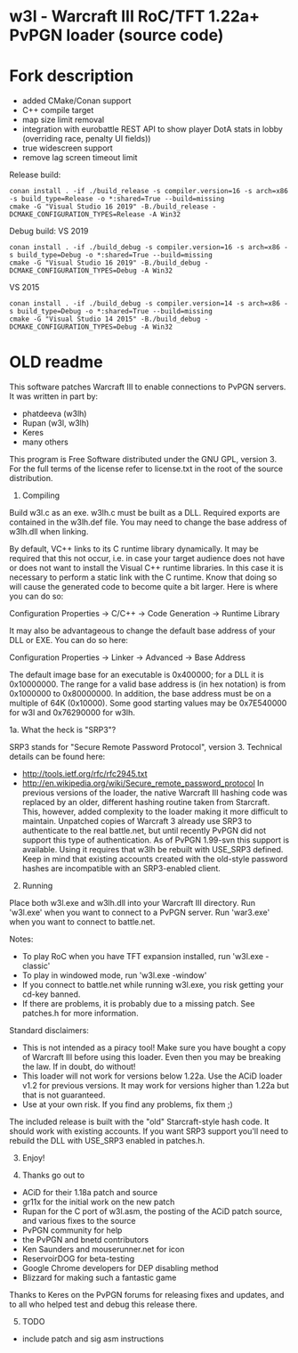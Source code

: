 # w3l - Warcraft III RoC/TFT 1.22a+ PvPGN loader (source code)

# Fork description
- added CMake/Conan support
- C++ compile target
- map size limit removal
- integration with eurobattle REST API to show player DotA stats in lobby (overriding race, penalty UI fields))
- true widescreen support
- remove lag screen timeout limit

Release build:
```
conan install . -if ./build_release -s compiler.version=16 -s arch=x86 -s build_type=Release -o *:shared=True --build=missing
cmake -G "Visual Studio 16 2019" -B./build_release -DCMAKE_CONFIGURATION_TYPES=Release -A Win32
```
Debug build:
VS 2019
```
conan install . -if ./build_debug -s compiler.version=16 -s arch=x86 -s build_type=Debug -o *:shared=True --build=missing
cmake -G "Visual Studio 16 2019" -B./build_debug -DCMAKE_CONFIGURATION_TYPES=Debug -A Win32
```
VS 2015
```
conan install . -if ./build_debug -s compiler.version=14 -s arch=x86 -s build_type=Debug -o *:shared=True --build=missing
cmake -G "Visual Studio 14 2015" -B./build_debug -DCMAKE_CONFIGURATION_TYPES=Debug -A Win32
```

# OLD readme
This software patches Warcraft III to enable connections to PvPGN servers.  It was written in part by:
  * phatdeeva (w3lh)
  * Rupan (w3l, w3lh)
  * Keres
  * many others

This program is Free Software distributed under the GNU GPL, version 3.  For the full terms of the license refer to license.txt in the root of the source distribution.

1. Compiling

Build w3l.c as an exe. w3lh.c must be built as a DLL. Required exports are contained in the w3lh.def file. You may need to change the base address of w3lh.dll when linking.

By default, VC++ links to its C runtime library dynamically.  It may be required that this not occur, i.e. in case your target audience does not have or does not want to install the Visual C++ runtime libraries.  In this case it is necessary to perform a static link with the C runtime.  Know that doing so will cause the generated code to become quite a bit larger.  Here is where you can do so:

Configuration Properties
 -> C/C++
     -> Code Generation
         -> Runtime Library

It may also be advantageous to change the default base address of your DLL or EXE.  You can do so here:

Configuration Properties
 -> Linker
     -> Advanced
         -> Base Address

The default image base for an executable is 0x400000; for a DLL it is 0x10000000.  The range for a valid base address is (in hex notation) is from 0x1000000 to 0x80000000.  In addition, the base address must be on a multiple of 64K (0x10000).  Some good starting values may be 0x7E540000 for w3l and 0x76290000 for w3lh.

1a. What the heck is "SRP3"?

SRP3 stands for "Secure Remote Password Protocol", version 3.  Technical details can be found here:
  * http://tools.ietf.org/rfc/rfc2945.txt
  * http://en.wikipedia.org/wiki/Secure_remote_password_protocol
In previous versions of the loader, the native Warcraft III hashing code was replaced by an older, different hashing routine taken from Starcraft.  This, however, added complexity to the loader making it more difficult to maintain.  Unpatched copies of Warcraft 3 already use SRP3 to authenticate to the real battle.net, but until recently PvPGN did not support this type of authentication.  As of PvPGN 1.99-svn this support is available.  Using it requires that w3lh be rebuilt with USE_SRP3 defined.  Keep in mind that existing accounts created with the old-style password hashes are incompatible with an SRP3-enabled client.

2. Running

Place both w3l.exe and w3lh.dll into your Warcraft III directory.
Run 'w3l.exe' when you want to connect to a PvPGN server.
Run 'war3.exe' when you want to connect to battle.net.

Notes:
  * To play RoC when you have TFT expansion installed, run 'w3l.exe -classic'
  * To play in windowed mode, run 'w3l.exe -window'
  * If you connect to battle.net while running w3l.exe, you risk getting your cd-key banned.
  * If there are problems, it is probably due to a missing patch. See patches.h for more information.

Standard disclaimers:
  * This is not intended as a piracy tool! Make sure you have bought a copy of Warcraft III before using this loader. Even then you may be breaking the law. If in doubt, do without!
  * This loader will not work for versions below 1.22a. Use the ACiD loader v1.2 for previous versions. It may work for versions higher than 1.22a but that is not guaranteed.
  * Use at your own risk. If you find any problems, fix them ;)

The included release is built with the "old" Starcraft-style hash code.  It should work with existing accounts.  If you want SRP3 support you'll need to rebuild the DLL with USE_SRP3 enabled in patches.h.

3. Enjoy!

4. Thanks go out to

  * ACiD for their 1.18a patch and source
  * gr11x for the initial work on the new patch
  * Rupan for the C port of w3l.asm, the posting of the ACiD patch source, and various fixes to the source
  * PvPGN community for help
  * the PvPGN and bnetd contributors
  * Ken Saunders and mouserunner.net for icon
  * ReservoirDOG for beta-testing
  * Google Chrome developers for DEP disabling method
  * Blizzard for making such a fantastic game

Thanks to Keres on the PvPGN forums for releasing fixes and updates, and to all who helped test and debug this release there.

5. TODO

  * include patch and sig asm instructions
